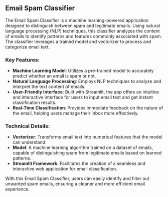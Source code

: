 ## Email Spam Classifier

The Email Spam Classifier is a machine learning-powered application designed to distinguish between spam and legitimate emails. Using natural language processing (NLP) techniques, this classifier analyzes the content of emails to identify patterns and features commonly associated with spam. The classifier leverages a trained model and vectorizer to process and categorize email text.

### Key Features:
- **Machine Learning Model**: Utilizes a pre-trained model to accurately predict whether an email is spam or not.
- **Natural Language Processing**: Employs NLP techniques to analyze and interpret the text content of emails.
- **User-Friendly Interface**: Built with Streamlit, the app offers an intuitive and interactive interface for users to input email text and get instant classification results.
- **Real-Time Classification**: Provides immediate feedback on the nature of the email, helping users manage their inbox more effectively.

### Technical Details:
- **Vectorizer**: Transforms email text into numerical features that the model can understand.
- **Model**: A machine learning algorithm trained on a dataset of emails, capable of distinguishing spam from legitimate emails based on learned patterns.
- **Streamlit Framework**: Facilitates the creation of a seamless and interactive web application for email classification.

With this Email Spam Classifier, users can easily identify and filter out unwanted spam emails, ensuring a cleaner and more efficient email experience.
